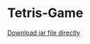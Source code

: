 # Tetris-Game

[Download jar file directly](https://github.com/mohamadnoor991/Tetris-Game/blob/main/out/artifacts/TetrisGame_jar/TetrisGame.jar)
